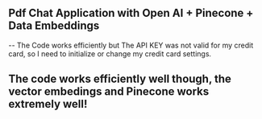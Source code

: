 ## Pdf Chat Application with Open AI + Pinecone + Data Embeddings
-- The Code works efficiently but The API KEY was not valid for my credit card, so I need to initialize or change my credit card settings.

## The code works efficiently well though, the vector embedings and Pinecone works extremely well!

